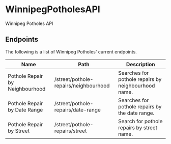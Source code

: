 # WinnipegPotholesAPI
Winnipeg Potholes API

## Endpoints

The following is a list of Winnipeg Potholes' current endpoints.

| Name                            | Path                                   | Description                                         |
| ------------------------------- | -------------------------------------- | --------------------------------------------------- |
| Pothole Repair by Neighbourhood | /street/pothole-repairs/neighbourhood  | Searches for pothole repairs by neighbourhood name. |
| Pothole Repair by Date Range    | /street/pothole-repairs/date-range     | Searches for pothole repairs by the date range.     |
| Pothole Repair by Street        | /street/pothole-repairs/street         | Search for pothole repairs by street name.          |
